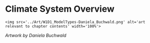 # Climate System Overview

 ````{div} full-width 
 <img src='../Art/W1D1_ModelTypes-Daniela_Buchwald.png' alt='art relevant to chapter contents' width='100%'> 
```` 

*Artwork by Daniela Buchwald*